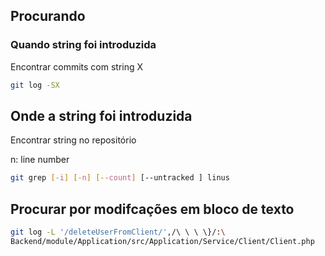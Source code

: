 Procurando
-----------



### Quando string foi introduzida

Encontrar commits com string X

```sh
git log -SX

```

Onde a string foi introduzida
-----------------------------

Encontrar string no repositório

n: line number

```sh
git grep [-i] [-n] [--count] [--untracked ] linus
```


Procurar por modifcações em bloco de texto
------------------------------------------

```sh
git log -L '/deleteUserFromClient/',/\ \ \ \}/:\
Backend/module/Application/src/Application/Service/Client/Client.php
```
